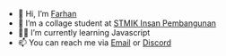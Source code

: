 - 👋 Hi, I’m <a href="https://github.com/peyeum">Farhan</a>
- 🏫 I’m a collage student at <a href="https://stmik.ipem.ac.id/">STMIK Insan Pembangunan</a>
- 👨‍💻 I’m currently learning Javascript
- 📫 You can reach me via <a href="mailto:farhanm200@gmail.com">Email</a> or <a href="https://discordapp.com/users/538242989756121088/">Discord</a>
<!---
peyeum/peyeum is a ✨ special ✨ repository because its `README.md` (this file) appears on your GitHub profile.
You can click the Preview link to take a look at your changes.
--->
